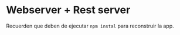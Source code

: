 # Webserver + Rest server

Recuerden que deben de ejecutar ```npm instal``` para reconstruir la app.